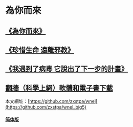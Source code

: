 # 為你而來
## [**《為你而來》**](https://github.com/zxstpa/wnel_big5/blob/master/wnel.md)
## [**《珍惜生命 遠離邪教》**](https://github.com/zxstpa/wnel_big5/blob/master/zxsmylxj.md)
## [**《我遇到了病毒 它說出了下一步的計畫》**](https://github.com/zxstpa/wnel_big5/blob/master/bdjh.md)
## [**翻牆（科學上網）軟體和電子書下載**](https://github.com/zxstpa/wnel_big5/blob/master/download.md)

本文網址：[https://github.com/zxstpa/wnel](https://github.com/zxstpa/wnel_big5)

#### [**简体版**](https://github.com/zxstpa/wnel)
